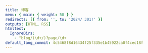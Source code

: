 ```yaml
---
title: 博客
menu: { main: { weight: 50 } }
redirects: [{ from: '', to: '2024/ 301!' }]
outputs: [HTML, RSS]
htmltest:
  IgnoreDirs:
    - ^blog/(\d+/)?page/\d+
default_lang_commit: 4c5468f8d16434f25f335e1b45922ca0f4cec18f
---
```

